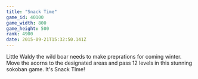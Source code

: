 ```yaml
---
title: "Snack Time"
game_id: 40100
game_width: 800
game_height: 500
rank: 4900
date: 2015-09-21T15:32:50.141Z
---
```

Little Waldy the wild boar needs to make preprations for coming winter. Move the acorns to the designated areas and pass 12 levels in this stunning sokoban game. It's Snack TIme!